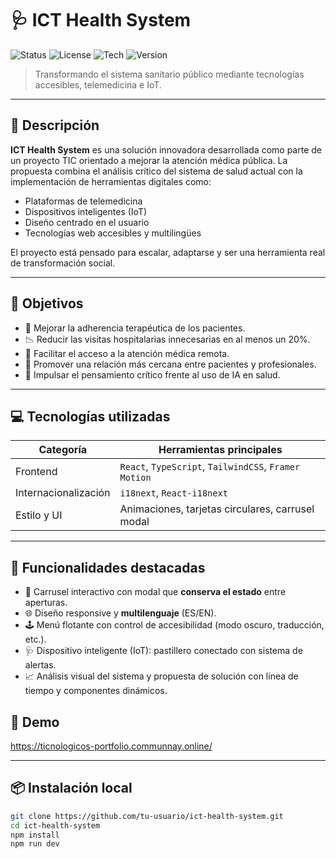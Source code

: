 # 🩺 ICT Health System

![Status](https://img.shields.io/badge/status-in%20development-yellow)
![License](https://img.shields.io/badge/license-MIT-blue.svg)
![Tech](https://img.shields.io/badge/stack-React%20%7C%20TypeScript%20%7C%20IoT-lightgrey)
![Version](https://img.shields.io/badge/version-1.0.0-blue)

> Transformando el sistema sanitario público mediante tecnologías accesibles, telemedicina e IoT.

---

## 📌 Descripción

**ICT Health System** es una solución innovadora desarrollada como parte de un proyecto TIC orientado a mejorar la atención médica pública. La propuesta combina el análisis crítico del sistema de salud actual con la implementación de herramientas digitales como:

- Plataformas de telemedicina
- Dispositivos inteligentes (IoT)
- Diseño centrado en el usuario
- Tecnologías web accesibles y multilingües

El proyecto está pensado para escalar, adaptarse y ser una herramienta real de transformación social.

---

## 🎯 Objetivos

- 💊 Mejorar la adherencia terapéutica de los pacientes.
- 📉 Reducir las visitas hospitalarias innecesarias en al menos un 20%.
- 📡 Facilitar el acceso a la atención médica remota.
- 🤝 Promover una relación más cercana entre pacientes y profesionales.
- 🧠 Impulsar el pensamiento crítico frente al uso de IA en salud.

---

## 💻 Tecnologías utilizadas

| Categoría     | Herramientas principales                         |
|---------------|--------------------------------------------------|
| Frontend      | `React`, `TypeScript`, `TailwindCSS`, `Framer Motion` |
| Internacionalización | `i18next`, `React-i18next`                     |
| Estilo y UI   | Animaciones, tarjetas circulares, carrusel modal |

---

## 🧠 Funcionalidades destacadas

- 🔄 Carrusel interactivo con modal que **conserva el estado** entre aperturas.
- 🌐 Diseño responsive y **multilenguaje** (ES/EN).
- 🕹️ Menú flotante con control de accesibilidad (modo oscuro, traducción, etc.).
- 🩺 Dispositivo inteligente (IoT): pastillero conectado con sistema de alertas.
- 📈 Análisis visual del sistema y propuesta de solución con línea de tiempo y componentes dinámicos.


## 🚀 Demo
https://ticnologicos-portfolio.communnay.online/

---

## 📦 Instalación local

```bash
git clone https://github.com/tu-usuario/ict-health-system.git
cd ict-health-system
npm install
npm run dev

